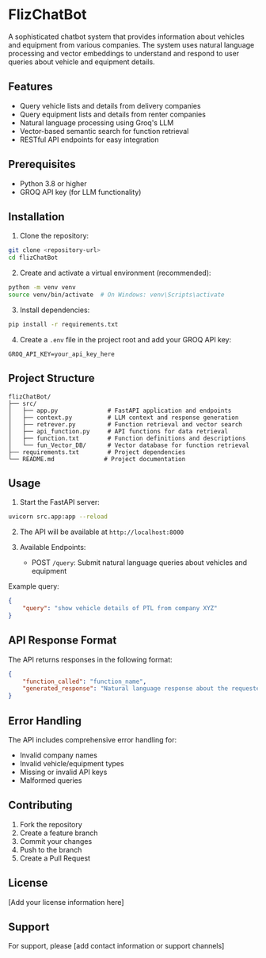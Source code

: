 # FlizChatBot

A sophisticated chatbot system that provides information about vehicles and equipment from various companies. The system uses natural language processing and vector embeddings to understand and respond to user queries about vehicle and equipment details.

## Features

- Query vehicle lists and details from delivery companies
- Query equipment lists and details from renter companies
- Natural language processing using Groq's LLM
- Vector-based semantic search for function retrieval
- RESTful API endpoints for easy integration

## Prerequisites

- Python 3.8 or higher
- GROQ API key (for LLM functionality)

## Installation

1. Clone the repository:
```bash
git clone <repository-url>
cd flizChatBot
```

2. Create and activate a virtual environment (recommended):
```bash
python -m venv venv
source venv/bin/activate  # On Windows: venv\Scripts\activate
```

3. Install dependencies:
```bash
pip install -r requirements.txt
```

4. Create a `.env` file in the project root and add your GROQ API key:
```
GROQ_API_KEY=your_api_key_here
```

## Project Structure

```
flizChatBot/
├── src/
│   ├── app.py              # FastAPI application and endpoints
│   ├── context.py          # LLM context and response generation
│   ├── retrever.py         # Function retrieval and vector search
│   ├── api_function.py     # API functions for data retrieval
│   ├── function.txt        # Function definitions and descriptions
│   └── fun_Vector_DB/      # Vector database for function retrieval
├── requirements.txt        # Project dependencies
└── README.md              # Project documentation
```

## Usage

1. Start the FastAPI server:
```bash
uvicorn src.app:app --reload
```

2. The API will be available at `http://localhost:8000`

3. Available Endpoints:
   - POST `/query`: Submit natural language queries about vehicles and equipment

Example query:
```json
{
    "query": "show vehicle details of PTL from company XYZ"
}
```

## API Response Format

The API returns responses in the following format:
```json
{
    "function_called": "function_name",
    "generated_response": "Natural language response about the requested information"
}
```

## Error Handling

The API includes comprehensive error handling for:
- Invalid company names
- Invalid vehicle/equipment types
- Missing or invalid API keys
- Malformed queries

## Contributing

1. Fork the repository
2. Create a feature branch
3. Commit your changes
4. Push to the branch
5. Create a Pull Request

## License

[Add your license information here]

## Support

For support, please [add contact information or support channels] 